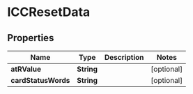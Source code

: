 

# ICCResetData


## Properties

| Name | Type | Description | Notes |
|------------ | ------------- | ------------- | -------------|
|**atRValue** | **String** |  |  [optional] |
|**cardStatusWords** | **String** |  |  [optional] |



